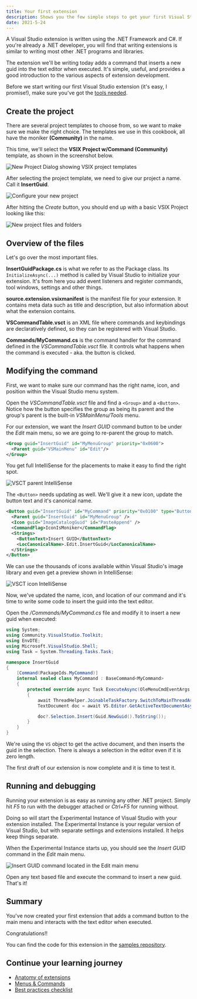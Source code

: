 ```yaml
---
title: Your first extension
description: Shows you the few simple steps to get your first Visual Studio extension up and running.
date: 2021-5-24
---
```


A Visual Studio extension is written using the .NET Framework and C#.
If you're already a .NET developer, you will find that writing extensions is similar to writing most other .NET programs and libraries.

The extension we'll be writing today adds a command that inserts a new guid into the text editor when executed. It's simple, useful, and provides a good introduction to the various aspects of extension development.

Before we start writing our first Visual Studio extension (it's easy, I promise!), make sure you've got the [tools needed](get-the-tools.md).

## Create the project
There are several project templates to choose from, so we want to make sure we make the right choice. The templates we use in this cookbook, all have the moniker **(Community)** in the name.

This time, we'll select the **VSIX Project w/Command (Community)** template, as shown in the screenshot below.

![New Project Dialog showing VSIX project templates](../assets/img/new-project-dialog.png)

After selecting the project template, we need to give our project a name. Call it **InsertGuid**.

![Configure your new project](../assets/img/configure-new-project.png)

After hitting the *Create* button, you should end up with a basic VSIX Project looking like this:

![New project files and folders](../assets/img/new-project-files.png)

## Overview of the files
Let's go over the most important files.

**InsertGuidPackage.cs** is what we refer to as the Package class. Its `InitializeAsync(...)` method is called by Visual Studio to initialize your extension. It's from here you add event listeners and register commands, tool windows, settings and other things.

**source.extension.vsixmanifest** is the manifest file for your extension. It contains meta data such as title and description, but also information about what the extension contains.

**VSCommandTable.vsct** is an XML file where commands and keybindings are declaratively defined, so they can be registered with Visual Studio.

**Commands/MyCommand.cs** is the command handler for the command defined in the *VSCommandTable.vsct* file. It controls what happens when the command is executed - aka. the button is clicked.

## Modifying the command
First, we want to make sure our command has the right name, icon, and position within the Visual Studio menu system.

Open the *VSCommandTable.vsct* file and find a `<Group>` and a `<Button>`. Notice how the button specifies the group as being its parent and the group's parent is the built-in *VSMainMenu/Tools* menu.

For our extension, we want the *Insert GUID* command button to be under the *Edit* main menu, so we are going to re-parent the group to match.

```xml
<Group guid="InsertGuid" id="MyMenuGroup" priority="0x0600">
  <Parent guid="VSMainMenu" id="Edit"/>
</Group>
```

You get full IntelliSense for the placements to make it easy to find the right spot.

![VSCT parent IntelliSense](../assets/img/vsct-parent-intellisense.png)

The `<Button>` needs updating as well. We'll give it a new icon, update the button text and it's canonical name.

```xml
<Button guid="InsertGuid" id="MyCommand" priority="0x0100" type="Button">
  <Parent guid="InsertGuid" id="MyMenuGroup" />
  <Icon guid="ImageCatalogGuid" id="PasteAppend" />
  <CommandFlag>IconIsMoniker</CommandFlag>
  <Strings>
    <ButtonText>Insert GUID</ButtonText>
    <LocCanonicalName>.Edit.InsertGuid</LocCanonicalName>
  </Strings>
</Button>
```

We can use the thousands of icons available within Visual Studio's image library and even get a preview shown in IntelliSense:

![VSCT icon IntelliSense](../assets/img/vsct-icon-intellisense.png)

Now, we've updated the name, icon, and location of our command and it's time to write some code to insert the guid into the text editor.

Open the */Commands/MyCommand.cs* file and modify it to insert a new guid when executed:

```csharp
using System;
using Community.VisualStudio.Toolkit;
using EnvDTE;
using Microsoft.VisualStudio.Shell;
using Task = System.Threading.Tasks.Task;

namespace InsertGuid
{
    [Command(PackageIds.MyCommand)]
    internal sealed class MyCommand : BaseCommand<MyCommand>
    {
        protected override async Task ExecuteAsync(OleMenuCmdEventArgs e)
        {
            await ThreadHelper.JoinableTaskFactory.SwitchToMainThreadAsync();
            TextDocument doc = await VS.Editor.GetActiveTextDocumentAsync();

            doc?.Selection.Insert(Guid.NewGuid().ToString());
        }
    }
}
```

We're using the `VS` object to get the active document, and then inserts the guid in the selection. There is always a selection in the editor even if it is zero length.

The first draft of our extension is now complete and it is time to test it.

## Running and debugging
Running your extension is as easy as running any other .NET project. Simply hit *F5* to run with the debugger attached or *Ctrl+F5* for running without.

Doing so will start the Experimental Instance of Visual Studio with your extension installed. The Experimental Instance is your regular version of Visual Studio, but with separate settings and extensions installed. It helps keep things separate.

When the Experimental Instance starts up, you should see the *Insert GUID* command in the *Edit* main menu.

![Insert GUID command located in the Edit main menu](../assets/img/insert-guid-command.png)

Open any text based file and execute the command to insert a new guid. That's it!

## Summary
You've now created your first extension that adds a command button to the main menu and interacts with the text editor when executed. 

Congratulations!!

You can find the code for this extension in the [samples repository](https://github.com/VsixCommunity/Samples).

## Continue your learning journey

* [Anatomy of extensions](extension-anatomy.md)
* [Menus & Commands](../walkthroughs/menus-buttons-commands.html)
* [Best practices checklist](../publish/checklist.html)
